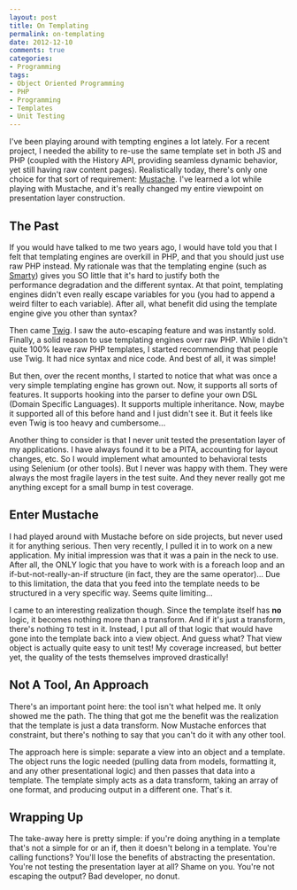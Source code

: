 ```yaml
---
layout: post
title: On Templating
permalink: on-templating
date: 2012-12-10
comments: true
categories:
- Programming
tags:
- Object Oriented Programming
- PHP
- Programming
- Templates
- Unit Testing
---
```


I've been playing around with tempting engines a lot lately. For a recent project, I needed the ability to re-use the same template set in both JS and PHP (coupled with the History API, providing seamless dynamic behavior, yet still having raw content pages). Realistically today, there's only one choice for that sort of requirement: [Mustache](http://mustache.github.com/). I've learned a lot while playing with Mustache, and it's really changed my entire viewpoint on presentation layer construction.
<!--more-->

## The Past


If you would have talked to me two years ago, I would have told you that I felt that templating engines are overkill in PHP, and that you should just use raw PHP instead. My rationale was that the templating engine (such as [Smarty](http://www.smarty.net/)) gives you SO little that it's hard to justify both the performance degradation and the different syntax. At that point, templating engines didn't even really escape variables for you (you had to append a weird filter to each variable). After all, what benefit did using the template engine give you other than syntax?

Then came [Twig](http://twig.sensiolabs.org/). I saw the auto-escaping feature and was instantly sold. Finally, a solid reason to use templating engines over raw PHP. While I didn't quite 100% leave raw PHP templates, I started recommending that people use Twig. It had nice syntax and nice code. And best of all, it was simple!

But then, over the recent months, I started to notice that what was once a very simple templating engine has grown out. Now, it supports all sorts of features. It supports hooking into the parser to define your own DSL (Domain Specific Languages). It supports multiple inheritance. Now, maybe it supported all of this before hand and I just didn't see it. But it feels like even Twig is too heavy and cumbersome...

Another thing to consider is that I never unit tested the presentation layer of my applications. I have always found it to be a PITA, accounting for layout changes, etc. So I would implement what amounted to behavioral tests using Selenium (or other tools). But I never was happy with them. They were always the most fragile layers in the test suite. And they never really got me anything except for a small bump in test coverage.

## Enter Mustache


I had played around with Mustache before on side projects, but never used it for anything serious. Then very recently, I pulled it in to work on a new application. My initial impression was that it was a pain in the neck to use. After all, the ONLY logic that you have to work with is a foreach loop and an if-but-not-really-an-if structure (in fact, they are the same operator)... Due to this limitation, the data that you feed into the template needs to be structured in a very specific way. Seems quite limiting...

I came to an interesting realization though. Since the template itself has **no** logic, it becomes nothing more than a transform. And if it's just a transform, there's nothing `TO` test in it. Instead, I put all of that logic that would have gone into the template back into a view object. And guess what? That view object is actually quite easy to unit test! My coverage increased, but better yet, the quality of the tests themselves improved drastically!

## Not A Tool, An Approach


There's an important point here: the tool isn't what helped me. It only showed me the path. The thing that got me the benefit was the realization that the template is just a data transform. Now Mustache enforces that constraint, but there's nothing to say that you can't do it with any other tool.

The approach here is simple: separate a view into an object and a template. The object runs the logic needed (pulling data from models, formatting it, and any other presentational logic) and then passes that data into a template. The template simply acts as a data transform, taking an array of one format, and producing output in a different one. That's it.

## Wrapping Up

The take-away here is pretty simple: if you're doing anything in a template that's not a simple for or an if, then it doesn't belong in a template. You're calling functions? You'll lose the benefits of abstracting the presentation. You're not testing the presentation layer at all? Shame on you. You're not escaping the output? Bad developer, no donut.